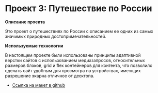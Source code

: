 # Проект 3: Путешествие по России

**Описание проекта**

Это проект о путешествиях по России с описанием ее одних из самых значимых природных достопримечательностей.

**Используемые технологии**

В настоящем проекте были использованы принципы адаптивной верстки сайтов с использованием медиазапросов, относительных размеров блоков, grid и flex контейнеров для контента, что позволило сделать сайт удобным для просмотра на устройствах, имеющих разрешение экарна отличное от десктопа.

* [Ссылка на макет в github](https://github.com/nikerfe/russian-travel)